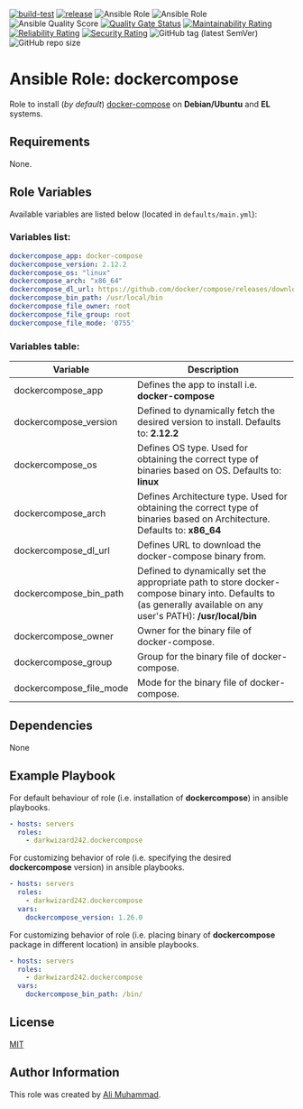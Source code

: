 [![build-test](https://github.com/darkwizard242/ansible-role-dockercompose/workflows/build-and-test/badge.svg?branch=master)](https://github.com/darkwizard242/ansible-role-dockercompose/actions?query=workflow%3Abuild-and-test) [![release](https://github.com/darkwizard242/ansible-role-dockercompose/workflows/release/badge.svg)](https://github.com/darkwizard242/ansible-role-dockercompose/actions?query=workflow%3Arelease) ![Ansible Role](https://img.shields.io/ansible/role/47543?color=dark%20green%20) ![Ansible Role](https://img.shields.io/ansible/role/d/47543?label=role%20downloads) ![Ansible Quality Score](https://img.shields.io/ansible/quality/47543?label=ansible%20quality%20score) [![Quality Gate Status](https://sonarcloud.io/api/project_badges/measure?project=ansible-role-dockercompose&metric=alert_status)](https://sonarcloud.io/dashboard?id=ansible-role-dockercompose) [![Maintainability Rating](https://sonarcloud.io/api/project_badges/measure?project=ansible-role-dockercompose&metric=sqale_rating)](https://sonarcloud.io/dashboard?id=ansible-role-dockercompose) [![Reliability Rating](https://sonarcloud.io/api/project_badges/measure?project=ansible-role-dockercompose&metric=reliability_rating)](https://sonarcloud.io/dashboard?id=ansible-role-dockercompose) [![Security Rating](https://sonarcloud.io/api/project_badges/measure?project=ansible-role-dockercompose&metric=security_rating)](https://sonarcloud.io/dashboard?id=ansible-role-dockercompose) ![GitHub tag (latest SemVer)](https://img.shields.io/github/tag/darkwizard242/ansible-role-dockercompose?label=release) ![GitHub repo size](https://img.shields.io/github/repo-size/darkwizard242/ansible-role-dockercompose?color=orange&style=flat-square)

# Ansible Role: dockercompose

Role to install (_by default_) [docker-compose](https://github.com/docker/compose/) on **Debian/Ubuntu** and **EL** systems.

## Requirements

None.

## Role Variables

Available variables are listed below (located in `defaults/main.yml`):

### Variables list:

```yaml
dockercompose_app: docker-compose
dockercompose_version: 2.12.2
dockercompose_os: "linux"
dockercompose_arch: "x86_64"
dockercompose_dl_url: https://github.com/docker/compose/releases/download/v{{ dockercompose_version }}/{{ dockercompose_app }}-{{ dockercompose_os }}-{{ dockercompose_arch }}
dockercompose_bin_path: /usr/local/bin
dockercompose_file_owner: root
dockercompose_file_group: root
dockercompose_file_mode: '0755'
```

### Variables table:

Variable                | Description
----------------------- | ----------------------------------------------------------------------------------------------------------------------------------------------------------------
dockercompose_app       | Defines the app to install i.e. **docker-compose**
dockercompose_version   | Defined to dynamically fetch the desired version to install. Defaults to: **2.12.2**
dockercompose_os        | Defines OS type. Used for obtaining the correct type of binaries based on OS. Defaults to: **linux**
dockercompose_arch      | Defines Architecture type. Used for obtaining the correct type of binaries based on Architecture. Defaults to: **x86_64**
dockercompose_dl_url    | Defines URL to download the docker-compose binary from.
dockercompose_bin_path  | Defined to dynamically set the appropriate path to store docker-compose binary into. Defaults to (as generally available on any user's PATH): **/usr/local/bin**
dockercompose_owner     | Owner for the binary file of docker-compose.
dockercompose_group     | Group for the binary file of docker-compose.
dockercompose_file_mode | Mode for the binary file of docker-compose.

## Dependencies

None

## Example Playbook

For default behaviour of role (i.e. installation of **dockercompose**) in ansible playbooks.

```yaml
- hosts: servers
  roles:
    - darkwizard242.dockercompose
```

For customizing behavior of role (i.e. specifying the desired **dockercompose** version) in ansible playbooks.

```yaml
- hosts: servers
  roles:
    - darkwizard242.dockercompose
  vars:
    dockercompose_version: 1.26.0
```

For customizing behavior of role (i.e. placing binary of **dockercompose** package in different location) in ansible playbooks.

```yaml
- hosts: servers
  roles:
    - darkwizard242.dockercompose
  vars:
    dockercompose_bin_path: /bin/
```

## License

[MIT](https://github.com/darkwizard242/ansible-role-dockercompose/blob/master/LICENSE)

## Author Information

This role was created by [Ali Muhammad](https://www.alimuhammad.dev/).
